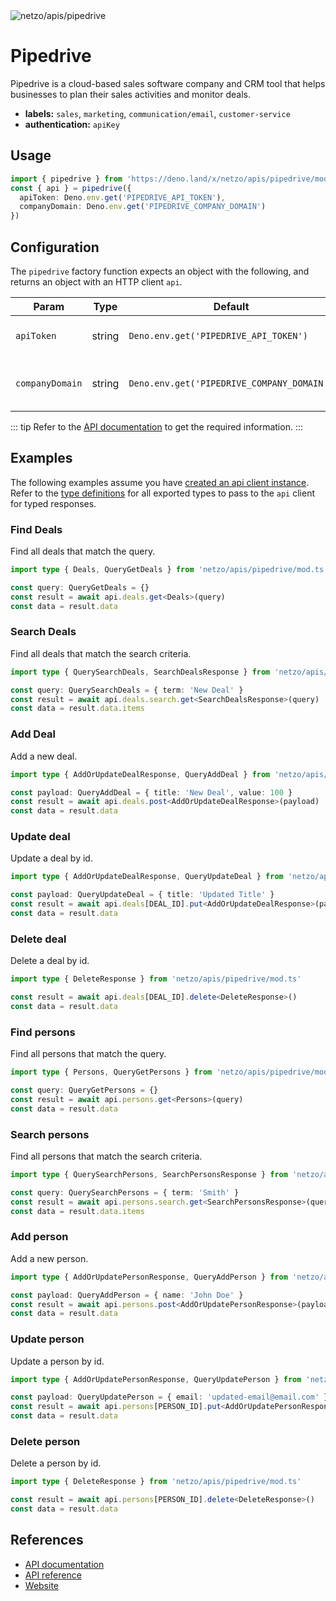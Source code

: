 <img src="https://raw.githubusercontent.com/netzo/netzo/main/assets/apis/pipedrive.svg" alt="netzo/apis/pipedrive" class="mb-5 w-75px">

# Pipedrive

Pipedrive is a cloud-based sales software company and CRM tool that helps businesses to plan their sales activities and monitor deals.

- **labels:** `sales`, `marketing`, `communication/email`, `customer-service`
- **authentication:** `apiKey`

## Usage

```ts
import { pipedrive } from 'https://deno.land/x/netzo/apis/pipedrive/mod.ts'
const { api } = pipedrive({
  apiToken: Deno.env.get('PIPEDRIVE_API_TOKEN'),
  companyDomain: Deno.env.get('PIPEDRIVE_COMPANY_DOMAIN')
})
```

## Configuration

The `pipedrive` factory function expects an object with the following, and returns an object with an HTTP client `api`.

| Param           | Type   | Default                                    | Description                                  |
|-----------------|--------|--------------------------------------------|----------------------------------------------|
| `apiToken`      | string | `Deno.env.get('PIPEDRIVE_API_TOKEN')`      | the API token to use for authentication      |
| `companyDomain` | string | `Deno.env.get('PIPEDRIVE_COMPANY_DOMAIN')` | the company domain to use for authentication |


::: tip Refer to the [API documentation](https://pipedrive.readme.io/docs/getting-started) to get the required information.
:::

## Examples

The following examples assume you have [created an api client instance](#usage). Refer to the [type definitions](https://deno.land/x/netzo/apis/pipedrive/types.ts) for all exported types to pass to the `api` client for typed responses.

### Find Deals

Find all deals that match the query.

```ts
import type { Deals, QueryGetDeals } from 'netzo/apis/pipedrive/mod.ts'

const query: QueryGetDeals = {}
const result = await api.deals.get<Deals>(query)
const data = result.data
```

### Search Deals

Find all deals that match the search criteria.

```ts
import type { QuerySearchDeals, SearchDealsResponse } from 'netzo/apis/pipedrive/mod.ts'

const query: QuerySearchDeals = { term: 'New Deal' }
const result = await api.deals.search.get<SearchDealsResponse>(query)
const data = result.data.items
```

### Add Deal

Add a new deal.

```ts
import type { AddOrUpdateDealResponse, QueryAddDeal } from 'netzo/apis/pipedrive/mod.ts'

const payload: QueryAddDeal = { title: 'New Deal', value: 100 }
const result = await api.deals.post<AddOrUpdateDealResponse>(payload)
const data = result.data
```

### Update deal

Update a deal by id.

```ts
import type { AddOrUpdateDealResponse, QueryUpdateDeal } from 'netzo/apis/pipedrive/mod.ts'

const payload: QueryUpdateDeal = { title: 'Updated Title' }
const result = await api.deals[DEAL_ID].put<AddOrUpdateDealResponse>(payload)
const data = result.data
```

### Delete deal

Delete a deal by id.

```ts
import type { DeleteResponse } from 'netzo/apis/pipedrive/mod.ts'

const result = await api.deals[DEAL_ID].delete<DeleteResponse>()
const data = result.data
```

### Find persons

Find all persons that match the query.

```ts
import type { Persons, QueryGetPersons } from 'netzo/apis/pipedrive/mod.ts'

const query: QueryGetPersons = {}
const result = await api.persons.get<Persons>(query)
const data = result.data
```

### Search persons

Find all persons that match the search criteria.

```ts
import type { QuerySearchPersons, SearchPersonsResponse } from 'netzo/apis/pipedrive/mod.ts'

const query: QuerySearchPersons = { term: 'Smith' }
const result = await api.persons.search.get<SearchPersonsResponse>(query)
const data = result.data.items
```

### Add person

Add a new person.

```ts
import type { AddOrUpdatePersonResponse, QueryAddPerson } from 'netzo/apis/pipedrive/mod.ts'

const payload: QueryAddPerson = { name: 'John Doe' }
const result = await api.persons.post<AddOrUpdatePersonResponse>(payload)
const data = result.data
```

### Update person

Update a person by id.

```ts
import type { AddOrUpdatePersonResponse, QueryUpdatePerson } from 'netzo/apis/pipedrive/mod.ts'

const payload: QueryUpdatePerson = { email: 'updated-email@email.com' }
const result = await api.persons[PERSON_ID].put<AddOrUpdatePersonResponse>(payload)
const data = result.data
```

### Delete person

Delete a person by id.

```ts
import type { DeleteResponse } from 'netzo/apis/pipedrive/mod.ts'

const result = await api.persons[PERSON_ID].delete<DeleteResponse>()
const data = result.data
```

## References

- [API documentation](https://pipedrive.readme.io/docs/getting-started)
- [API reference](https://developers.pipedrive.com/docs/api/v1/)
- [Website](https://pipedrive.com/)
